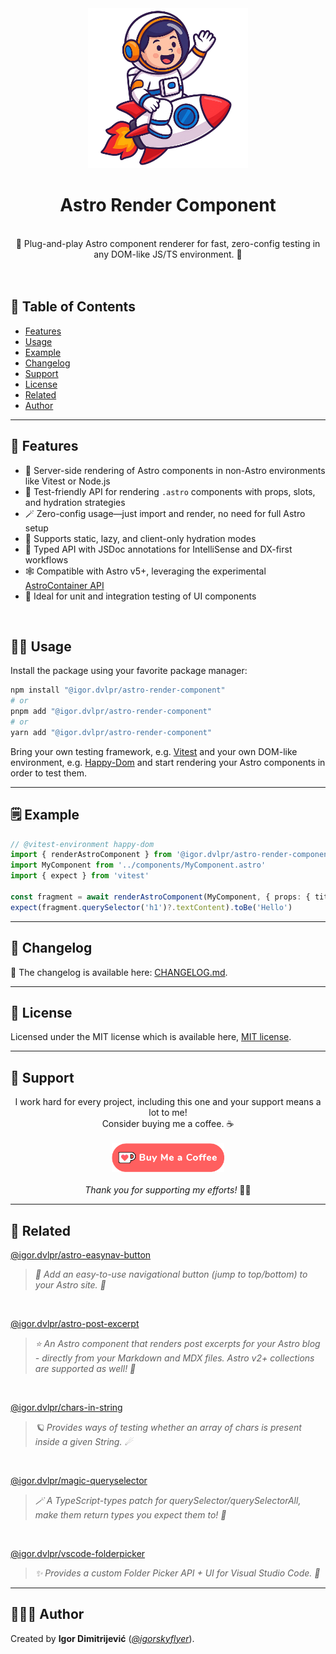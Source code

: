 <div align="center">
  <img src="https://raw.githubusercontent.com/igorskyflyer/npm-astro-render-component/main/assets/astro-render-component.png" alt="Icon of Astro Render Component" width="256" height="256">
<h1 align="center">Astro Render Component</h1>
</div>

<br>

<div align="center">
  🤖 Plug-and-play Astro component renderer for fast, zero-config testing in any DOM-like JS/TS environment. 🐬
</div>

<br>
<br>

## 📃 Table of Contents

- [Features](#-features)
- [Usage](#-usage)
- [Example](#️-example)
- [Changelog](#-changelog)
- [Support](#-support)
- [License](#-license)
- [Related](#-related)
- [Author](#-author)

---

## 🤖 Features

- 🔧 Server-side rendering of Astro components in non-Astro environments like Vitest or Node.js
- 🧪 Test-friendly API for rendering `.astro` components with props, slots, and hydration strategies
- 🪄 Zero-config usage—just import and render, no need for full Astro setup
- 🧩 Supports static, lazy, and client-only hydration modes
- 🧠 Typed API with JSDoc annotations for IntelliSense and DX-first workflows
- 🕸️ Compatible with Astro v5+, leveraging the experimental [AstroContainer API](https://docs.astro.build/en/reference/container-reference/)
- 🚀 Ideal for unit and integration testing of UI components

<br>

## 🕵🏼 Usage

Install the package using your favorite package manager:

```bash
npm install "@igor.dvlpr/astro-render-component"
# or
pnpm add "@igor.dvlpr/astro-render-component"
# or
yarn add "@igor.dvlpr/astro-render-component"
```  

Bring your own testing framework, e.g. [Vitest](https://vitest.dev/) and your own DOM-like environment, e.g. [Happy-Dom](https://www.npmjs.com/package/happy-dom) and start rendering your Astro components in order to test them.

---

## 🗒️ Example

```ts
// @​vitest-environment happy-dom
import { renderAstroComponent } from '@igor.dvlpr/astro-render-component'
import MyComponent from '../components/MyComponent.astro'
import { expect } from 'vitest'

const fragment = await renderAstroComponent(MyComponent, { props: { title: 'Hello' } })
expect(fragment.querySelector('h1')?.textContent).toBe('Hello')
```

---

## 📝 Changelog

📑 The changelog is available here: [CHANGELOG.md](https://github.com/igorskyflyer/npm-astro-render-component/blob/main/CHANGELOG.md).

---

## 🪪 License

Licensed under the MIT license which is available here, [MIT license](https://github.com/igorskyflyer/npm-astro-render-component/blob/main/LICENSE.txt).

---

## 💖 Support

<div align="center">
  I work hard for every project, including this one and your support means a lot to me!
  <br>
  Consider buying me a coffee. ☕
  <br>
  <br>
  <a href="https://ko-fi.com/igorskyflyer" target="_blank"><img src="https://raw.githubusercontent.com/igorskyflyer/igorskyflyer/main/assets/ko-fi.png" alt="Donate to igorskyflyer" width="180" height="46"></a>
  <br>
  <br>
  <em>Thank you for supporting my efforts!</em> 🙏😊
</div>

---

## 🧬 Related

[@igor.dvlpr/astro-easynav-button](https://www.npmjs.com/package/@igor.dvlpr/astro-easynav-button)

> _🧭 Add an easy-to-use navigational button (jump to top/bottom) to your Astro site. 🔼_

<br>

[@igor.dvlpr/astro-post-excerpt](https://www.npmjs.com/package/@igor.dvlpr/astro-post-excerpt)

> _⭐ An Astro component that renders post excerpts for your Astro blog - directly from your Markdown and MDX files. Astro v2+ collections are supported as well! 💎_

<br>

[@igor.dvlpr/chars-in-string](https://www.npmjs.com/package/@igor.dvlpr/chars-in-string)

> _🪐 Provides ways of testing whether an array of chars is present inside a given String. ☄_

<br>

[@igor.dvlpr/magic-queryselector](https://www.npmjs.com/package/@igor.dvlpr/magic-queryselector)

> _🪄 A TypeScript-types patch for querySelector/querySelectorAll, make them return types you expect them to! 🔮_

<br>

[@igor.dvlpr/vscode-folderpicker](https://www.npmjs.com/package/@igor.dvlpr/vscode-folderpicker)

> _✨ Provides a custom Folder Picker API + UI for Visual Studio Code. 🎨_

---

## 👨🏻‍💻 Author
Created by **Igor Dimitrijević** ([*@igorskyflyer*](https://github.com/igorskyflyer/)).

